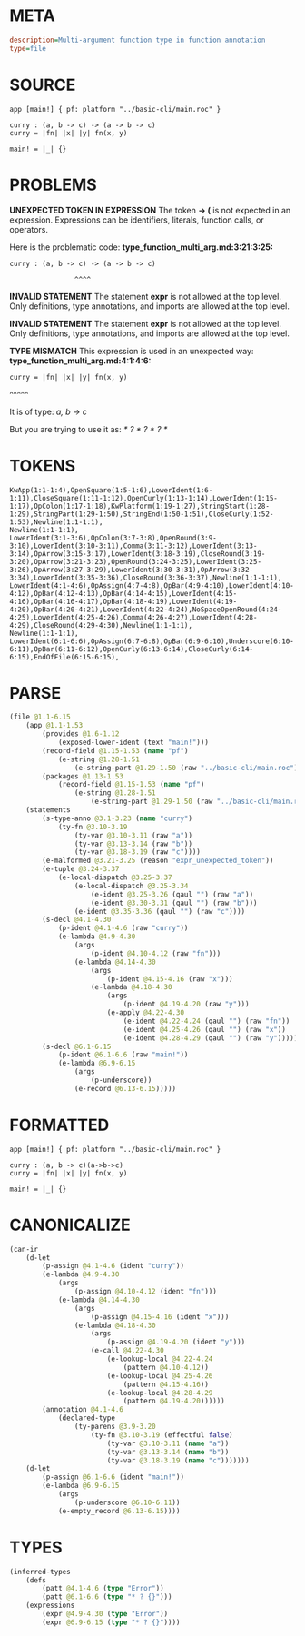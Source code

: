 # META
~~~ini
description=Multi-argument function type in function annotation
type=file
~~~
# SOURCE
~~~roc
app [main!] { pf: platform "../basic-cli/main.roc" }

curry : (a, b -> c) -> (a -> b -> c)
curry = |fn| |x| |y| fn(x, y)

main! = |_| {}
~~~
# PROBLEMS
**UNEXPECTED TOKEN IN EXPRESSION**
The token **-> (** is not expected in an expression.
Expressions can be identifiers, literals, function calls, or operators.

Here is the problematic code:
**type_function_multi_arg.md:3:21:3:25:**
```roc
curry : (a, b -> c) -> (a -> b -> c)
```
                    ^^^^


**INVALID STATEMENT**
The statement **expr** is not allowed at the top level.
Only definitions, type annotations, and imports are allowed at the top level.

**INVALID STATEMENT**
The statement **expr** is not allowed at the top level.
Only definitions, type annotations, and imports are allowed at the top level.

**TYPE MISMATCH**
This expression is used in an unexpected way:
**type_function_multi_arg.md:4:1:4:6:**
```roc
curry = |fn| |x| |y| fn(x, y)
```
^^^^^

It is of type:
    _a, b -> c_

But you are trying to use it as:
    _* ? * ? * ? *_

# TOKENS
~~~zig
KwApp(1:1-1:4),OpenSquare(1:5-1:6),LowerIdent(1:6-1:11),CloseSquare(1:11-1:12),OpenCurly(1:13-1:14),LowerIdent(1:15-1:17),OpColon(1:17-1:18),KwPlatform(1:19-1:27),StringStart(1:28-1:29),StringPart(1:29-1:50),StringEnd(1:50-1:51),CloseCurly(1:52-1:53),Newline(1:1-1:1),
Newline(1:1-1:1),
LowerIdent(3:1-3:6),OpColon(3:7-3:8),OpenRound(3:9-3:10),LowerIdent(3:10-3:11),Comma(3:11-3:12),LowerIdent(3:13-3:14),OpArrow(3:15-3:17),LowerIdent(3:18-3:19),CloseRound(3:19-3:20),OpArrow(3:21-3:23),OpenRound(3:24-3:25),LowerIdent(3:25-3:26),OpArrow(3:27-3:29),LowerIdent(3:30-3:31),OpArrow(3:32-3:34),LowerIdent(3:35-3:36),CloseRound(3:36-3:37),Newline(1:1-1:1),
LowerIdent(4:1-4:6),OpAssign(4:7-4:8),OpBar(4:9-4:10),LowerIdent(4:10-4:12),OpBar(4:12-4:13),OpBar(4:14-4:15),LowerIdent(4:15-4:16),OpBar(4:16-4:17),OpBar(4:18-4:19),LowerIdent(4:19-4:20),OpBar(4:20-4:21),LowerIdent(4:22-4:24),NoSpaceOpenRound(4:24-4:25),LowerIdent(4:25-4:26),Comma(4:26-4:27),LowerIdent(4:28-4:29),CloseRound(4:29-4:30),Newline(1:1-1:1),
Newline(1:1-1:1),
LowerIdent(6:1-6:6),OpAssign(6:7-6:8),OpBar(6:9-6:10),Underscore(6:10-6:11),OpBar(6:11-6:12),OpenCurly(6:13-6:14),CloseCurly(6:14-6:15),EndOfFile(6:15-6:15),
~~~
# PARSE
~~~clojure
(file @1.1-6.15
	(app @1.1-1.53
		(provides @1.6-1.12
			(exposed-lower-ident (text "main!")))
		(record-field @1.15-1.53 (name "pf")
			(e-string @1.28-1.51
				(e-string-part @1.29-1.50 (raw "../basic-cli/main.roc"))))
		(packages @1.13-1.53
			(record-field @1.15-1.53 (name "pf")
				(e-string @1.28-1.51
					(e-string-part @1.29-1.50 (raw "../basic-cli/main.roc"))))))
	(statements
		(s-type-anno @3.1-3.23 (name "curry")
			(ty-fn @3.10-3.19
				(ty-var @3.10-3.11 (raw "a"))
				(ty-var @3.13-3.14 (raw "b"))
				(ty-var @3.18-3.19 (raw "c"))))
		(e-malformed @3.21-3.25 (reason "expr_unexpected_token"))
		(e-tuple @3.24-3.37
			(e-local-dispatch @3.25-3.37
				(e-local-dispatch @3.25-3.34
					(e-ident @3.25-3.26 (qaul "") (raw "a"))
					(e-ident @3.30-3.31 (qaul "") (raw "b")))
				(e-ident @3.35-3.36 (qaul "") (raw "c"))))
		(s-decl @4.1-4.30
			(p-ident @4.1-4.6 (raw "curry"))
			(e-lambda @4.9-4.30
				(args
					(p-ident @4.10-4.12 (raw "fn")))
				(e-lambda @4.14-4.30
					(args
						(p-ident @4.15-4.16 (raw "x")))
					(e-lambda @4.18-4.30
						(args
							(p-ident @4.19-4.20 (raw "y")))
						(e-apply @4.22-4.30
							(e-ident @4.22-4.24 (qaul "") (raw "fn"))
							(e-ident @4.25-4.26 (qaul "") (raw "x"))
							(e-ident @4.28-4.29 (qaul "") (raw "y")))))))
		(s-decl @6.1-6.15
			(p-ident @6.1-6.6 (raw "main!"))
			(e-lambda @6.9-6.15
				(args
					(p-underscore))
				(e-record @6.13-6.15)))))
~~~
# FORMATTED
~~~roc
app [main!] { pf: platform "../basic-cli/main.roc" }

curry : (a, b -> c)(a->b->c)
curry = |fn| |x| |y| fn(x, y)

main! = |_| {}
~~~
# CANONICALIZE
~~~clojure
(can-ir
	(d-let
		(p-assign @4.1-4.6 (ident "curry"))
		(e-lambda @4.9-4.30
			(args
				(p-assign @4.10-4.12 (ident "fn")))
			(e-lambda @4.14-4.30
				(args
					(p-assign @4.15-4.16 (ident "x")))
				(e-lambda @4.18-4.30
					(args
						(p-assign @4.19-4.20 (ident "y")))
					(e-call @4.22-4.30
						(e-lookup-local @4.22-4.24
							(pattern @4.10-4.12))
						(e-lookup-local @4.25-4.26
							(pattern @4.15-4.16))
						(e-lookup-local @4.28-4.29
							(pattern @4.19-4.20))))))
		(annotation @4.1-4.6
			(declared-type
				(ty-parens @3.9-3.20
					(ty-fn @3.10-3.19 (effectful false)
						(ty-var @3.10-3.11 (name "a"))
						(ty-var @3.13-3.14 (name "b"))
						(ty-var @3.18-3.19 (name "c")))))))
	(d-let
		(p-assign @6.1-6.6 (ident "main!"))
		(e-lambda @6.9-6.15
			(args
				(p-underscore @6.10-6.11))
			(e-empty_record @6.13-6.15))))
~~~
# TYPES
~~~clojure
(inferred-types
	(defs
		(patt @4.1-4.6 (type "Error"))
		(patt @6.1-6.6 (type "* ? {}")))
	(expressions
		(expr @4.9-4.30 (type "Error"))
		(expr @6.9-6.15 (type "* ? {}"))))
~~~
